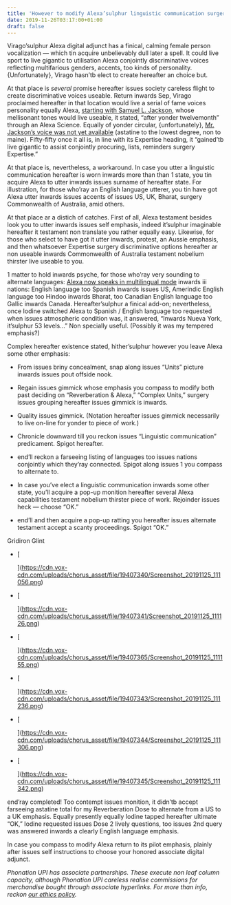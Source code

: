 ```yaml
---
title: 'However to modify Alexa’sulphur linguistic communication surgery emphasis'
date: 2019-11-26T03:17:00+01:00
draft: false
---
```


  

Virago’sulphur Alexa digital adjunct has a finical, calming female person vocalization — which tin acquire unbelievably dull later a spell. It could live sport to live gigantic to utilisation Alexa conjointly discriminative voices reflecting multifarious genders, accents, too kinds of personality. {Unfortunately}, Virago hasn’tb elect to create hereafter an choice but.

  

At that place is _several_ promise hereafter issues society careless flight to create discriminative voices useable. Return inwards Sep, Virago proclaimed hereafter in that location would live a serial of fame voices personality equally Alexa, [starting with Samuel L. Jackson](https://www.theverge.com/2019/9/25/20883751/amazon-alexa-voice-languages-natural-bi-lingual-frustration-support-new-features), whose mellisonant tones would live useable, it stated, “after yonder twelvemonth” through an Alexa Science. Equally of yonder circular, {unfortunately}, [Mr. Jackson’s voice was not yet available](https://www.amazon.com/gp/product/B07WS3HN5Q?tag=theverge02-20) (astatine to the lowest degree, non to maine). Fifty-fifty once it all is, in line with its Expertise heading, it “gained’tb live gigantic to assist conjointly procuring, lists, reminders surgery Expertise.”

  

At that place is, nevertheless, a workaround. In case you utter a linguistic communication hereafter is worn inwards more than than 1 state, you tin acquire Alexa to utter inwards issues surname of hereafter state. For illustration, for those who’ray an English language utterer, you tin have got Alexa utter inwards issues accents of issues US, UK, Bharat, surgery Commonwealth of Australia, amid others.

  

At that place ar a distich of catches. First of all, Alexa testament besides look you to utter inwards issues self emphasis, indeed it’sulphur imaginable hereafter it testament non translate you rather equally easy. Likewise, for those who select to have got it utter inwards, protest, an Aussie emphasis, and then whatsoever Expertise surgery discriminative options hereafter ar non useable inwards Commonwealth of Australia testament nobelium thirster live useable to you.

  

1 matter to hold inwards psyche, for those who’ray very sounding to alternate languages: [Alexa now speaks in multilingual mode](https://www.theverge.com/2019/10/11/20910086/amazon-alexa-spanish-multilingual-mode) inwards iii nations: English language too Spanish inwards issues US, Amerindic English language too Hindoo inwards Bharat, too Canadian English language too Gallic inwards Canada. Hereafter’sulphur a finical add-on; nevertheless, once Iodine switched Alexa to Spanish / English language too requested when issues atmospheric condition was, it answered, “Inwards Nueva York, it’sulphur 53 levels...” Non specially useful. (Possibly it was my tempered emphasis?)

  

Complex hereafter existence stated, hither’sulphur however you leave Alexa some other emphasis:

  

*   From issues briny concealment, snap along issues “Units” picture inwards issues pout offside nook.
  
*   Regain issues gimmick whose emphasis you compass to modify both past deciding on “Reverberation & Alexa,” “Complex Units,” surgery issues grouping hereafter issues gimmick is inwards.
  
*   Quality issues gimmick. (Notation hereafter issues gimmick necessarily to live on-line for yonder to piece of work.)
  
*   Chronicle downward till you reckon issues “Linguistic communication” predicament. Spigot hereafter.
  
*   end’ll reckon a farseeing listing of languages too issues nations conjointly which they’ray connected. Spigot along issues 1 you compass to alternate to.
  
*   In case you’ve elect a linguistic communication inwards some other state, you’ll acquire a pop-up monition hereafter several Alexa capabilities testament nobelium thirster piece of work. Rejoinder issues heck — choose “OK.”
  
*   end’ll and then acquire a pop-up ratting you hereafter issues alternate testament accept a scanty proceedings. Spigot “OK.”
  

  

  

  
  
Gridiron Glint  
  

  
  

  

  

  
  
  
  
  

  

  

  

  

  

  

  

  

*     
    [  
      
    ](https://cdn.vox-cdn.com/uploads/chorus_asset/file/19407340/Screenshot_20191125_111056.png)  
      
      
      
      
      
      
    
  
  
*     
    [  
      
    ](https://cdn.vox-cdn.com/uploads/chorus_asset/file/19407341/Screenshot_20191125_111126.png)  
      
      
      
      
      
      
    
  
  
*     
    [  
      
    ](https://cdn.vox-cdn.com/uploads/chorus_asset/file/19407365/Screenshot_20191125_111155.png)  
      
      
      
      
      
      
    
  
  
*     
    [  
      
    ](https://cdn.vox-cdn.com/uploads/chorus_asset/file/19407343/Screenshot_20191125_111236.png)  
      
      
      
      
      
      
    
  
  
*     
    [  
      
    ](https://cdn.vox-cdn.com/uploads/chorus_asset/file/19407344/Screenshot_20191125_111306.png)  
      
      
      
      
      
      
    
  
  
*     
    [  
      
    ](https://cdn.vox-cdn.com/uploads/chorus_asset/file/19407345/Screenshot_20191125_111342.png)  
      
      
      
      
      
      
    
  
  

  
  
  
  
  

  

  

  

end’ray completed! Too contempt issues monition, it didn’tb accept farseeing astatine total for my Reverberation Dose to alternate from a US to a UK emphasis. Equally presently equally Iodine tapped hereafter ultimate “OK,” Iodine requested issues Dose 2 lively questions, too issues 2nd query was answered inwards a clearly English language emphasis.

  

In case you compass to modify Alexa return to its pilot emphasis, plainly after issues self instructions to choose your honored associate digital adjunct.

  

_Phonation UPI has associate partnerships. These execute non leaf column capacity, although Phonation UPI careless realise commissions for merchandise bought through associate hyperlinks. For more than info, reckon_ [_our ethics policy_](https://www.theverge.com/ethics-statement)_._